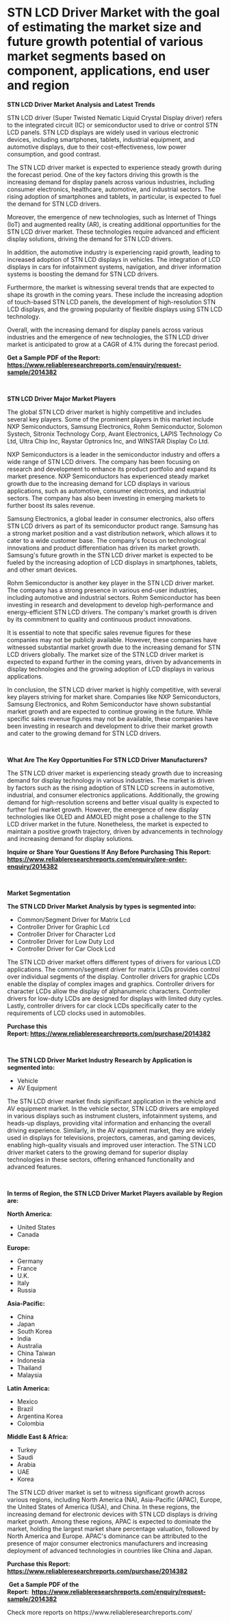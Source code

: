 <p><h1>STN LCD Driver Market with the goal of estimating the market size and future growth potential of various market segments based on component, applications, end user and region</h1></p><p><strong>STN LCD Driver Market Analysis and Latest Trends</strong></p>
<p><p>STN LCD driver (Super Twisted Nematic Liquid Crystal Display driver) refers to the integrated circuit (IC) or semiconductor used to drive or control STN LCD panels. STN LCD displays are widely used in various electronic devices, including smartphones, tablets, industrial equipment, and automotive displays, due to their cost-effectiveness, low power consumption, and good contrast.</p><p>The STN LCD driver market is expected to experience steady growth during the forecast period. One of the key factors driving this growth is the increasing demand for display panels across various industries, including consumer electronics, healthcare, automotive, and industrial sectors. The rising adoption of smartphones and tablets, in particular, is expected to fuel the demand for STN LCD drivers.</p><p>Moreover, the emergence of new technologies, such as Internet of Things (IoT) and augmented reality (AR), is creating additional opportunities for the STN LCD driver market. These technologies require advanced and efficient display solutions, driving the demand for STN LCD drivers.</p><p>In addition, the automotive industry is experiencing rapid growth, leading to increased adoption of STN LCD displays in vehicles. The integration of LCD displays in cars for infotainment systems, navigation, and driver information systems is boosting the demand for STN LCD drivers.</p><p>Furthermore, the market is witnessing several trends that are expected to shape its growth in the coming years. These include the increasing adoption of touch-based STN LCD panels, the development of high-resolution STN LCD displays, and the growing popularity of flexible displays using STN LCD technology.</p><p>Overall, with the increasing demand for display panels across various industries and the emergence of new technologies, the STN LCD driver market is anticipated to grow at a CAGR of 4.1% during the forecast period.</p></p>
<p><strong>Get a Sample PDF of the Report:&nbsp; <a href="https://www.reliableresearchreports.com/enquiry/request-sample/2014382">https://www.reliableresearchreports.com/enquiry/request-sample/2014382</a></strong></p>
<p>&nbsp;</p>
<p><strong>STN LCD Driver Major Market Players</strong></p>
<p><p>The global STN LCD driver market is highly competitive and includes several key players. Some of the prominent players in this market include NXP Semiconductors, Samsung Electronics, Rohm Semiconductor, Solomon Systech, Sitronix Technology Corp, Avant Electronics, LAPIS Technology Co Ltd, Ultra Chip Inc, Raystar Optronics Inc, and WINSTAR Display Co Ltd.</p><p>NXP Semiconductors is a leader in the semiconductor industry and offers a wide range of STN LCD drivers. The company has been focusing on research and development to enhance its product portfolio and expand its market presence. NXP Semiconductors has experienced steady market growth due to the increasing demand for LCD displays in various applications, such as automotive, consumer electronics, and industrial sectors. The company has also been investing in emerging markets to further boost its sales revenue.</p><p>Samsung Electronics, a global leader in consumer electronics, also offers STN LCD drivers as part of its semiconductor product range. Samsung has a strong market position and a vast distribution network, which allows it to cater to a wide customer base. The company's focus on technological innovations and product differentiation has driven its market growth. Samsung's future growth in the STN LCD driver market is expected to be fueled by the increasing adoption of LCD displays in smartphones, tablets, and other smart devices.</p><p>Rohm Semiconductor is another key player in the STN LCD driver market. The company has a strong presence in various end-user industries, including automotive and industrial sectors. Rohm Semiconductor has been investing in research and development to develop high-performance and energy-efficient STN LCD drivers. The company's market growth is driven by its commitment to quality and continuous product innovations.</p><p>It is essential to note that specific sales revenue figures for these companies may not be publicly available. However, these companies have witnessed substantial market growth due to the increasing demand for STN LCD drivers globally. The market size of the STN LCD driver market is expected to expand further in the coming years, driven by advancements in display technologies and the growing adoption of LCD displays in various applications.</p><p>In conclusion, the STN LCD driver market is highly competitive, with several key players striving for market share. Companies like NXP Semiconductors, Samsung Electronics, and Rohm Semiconductor have shown substantial market growth and are expected to continue growing in the future. While specific sales revenue figures may not be available, these companies have been investing in research and development to drive their market growth and cater to the growing demand for STN LCD drivers.</p></p>
<p>&nbsp;</p>
<p><strong>What Are The Key Opportunities For STN LCD Driver Manufacturers?</strong></p>
<p><p>The STN LCD driver market is experiencing steady growth due to increasing demand for display technology in various industries. The market is driven by factors such as the rising adoption of STN LCD screens in automotive, industrial, and consumer electronics applications. Additionally, the growing demand for high-resolution screens and better visual quality is expected to further fuel market growth. However, the emergence of new display technologies like OLED and AMOLED might pose a challenge to the STN LCD driver market in the future. Nonetheless, the market is expected to maintain a positive growth trajectory, driven by advancements in technology and increasing demand for display solutions.</p></p>
<p><strong>Inquire or Share Your Questions If Any Before Purchasing This Report: <a href="https://www.reliableresearchreports.com/enquiry/pre-order-enquiry/2014382">https://www.reliableresearchreports.com/enquiry/pre-order-enquiry/2014382</a></strong></p>
<p>&nbsp;</p>
<p><strong>Market Segmentation</strong></p>
<p><strong>The STN LCD Driver Market Analysis by types is segmented into:</strong></p>
<p><ul><li>Common/Segment Driver for Matrix Lcd</li><li>Controller Driver for Graphic Lcd</li><li>Controller Driver for Character Lcd</li><li>Controller Driver for Low Duty Lcd</li><li>Controller Driver for Car Clock Lcd</li></ul></p>
<p><p>The STN LCD driver market offers different types of drivers for various LCD applications. The common/segment driver for matrix LCDs provides control over individual segments of the display. Controller drivers for graphic LCDs enable the display of complex images and graphics. Controller drivers for character LCDs allow the display of alphanumeric characters. Controller drivers for low-duty LCDs are designed for displays with limited duty cycles. Lastly, controller drivers for car clock LCDs specifically cater to the requirements of LCD clocks used in automobiles.</p></p>
<p><strong>Purchase this Report:&nbsp;<a href="https://www.reliableresearchreports.com/purchase/2014382">https://www.reliableresearchreports.com/purchase/2014382</a></strong></p>
<p>&nbsp;</p>
<p><strong>The STN LCD Driver Market Industry Research by Application is segmented into:</strong></p>
<p><ul><li>Vehicle</li><li>AV Equipment</li></ul></p>
<p><p>The STN LCD driver market finds significant application in the vehicle and AV equipment market. In the vehicle sector, STN LCD drivers are employed in various displays such as instrument clusters, infotainment systems, and heads-up displays, providing vital information and enhancing the overall driving experience. Similarly, in the AV equipment market, they are widely used in displays for televisions, projectors, cameras, and gaming devices, enabling high-quality visuals and improved user interaction. The STN LCD driver market caters to the growing demand for superior display technologies in these sectors, offering enhanced functionality and advanced features.</p></p>
<p>&nbsp;</p>
<p><strong>In terms of Region, the STN LCD Driver Market Players available by Region are:</strong></p>
<p>
    <p> <strong> North America: </strong>
        <ul>
            <li>United States</li>
            <li>Canada</li>
        </ul>
        </p> 
    <p> <strong> Europe: </strong>
        <ul>
            <li>Germany</li>
            <li>France</li>
            <li>U.K.</li>
            <li>Italy</li>
            <li>Russia</li>
        </ul>
        </p> 
    <p> <strong> Asia-Pacific: </strong>
        <ul>
            <li>China</li>
            <li>Japan</li>
            <li>South Korea</li>
            <li>India</li>
            <li>Australia</li>
            <li>China Taiwan</li>
            <li>Indonesia</li>
            <li>Thailand</li>
            <li>Malaysia</li>
        </ul>
        </p> 
    <p> <strong> Latin America: </strong>
        <ul>
            <li>Mexico</li>
            <li>Brazil</li>
            <li>Argentina Korea</li>
            <li>Colombia</li>
        </ul>
        </p> 
    <p> <strong> Middle East & Africa: </strong>
        <ul>
            <li>Turkey</li>
            <li>Saudi</li>
            <li>Arabia</li>
            <li>UAE</li>
            <li>Korea</li>
        </ul>
    </p>
    </p>
<p><p>The STN LCD driver market is set to witness significant growth across various regions, including North America (NA), Asia-Pacific (APAC), Europe, the United States of America (USA), and China. In these regions, the increasing demand for electronic devices with STN LCD displays is driving market growth. Among these regions, APAC is expected to dominate the market, holding the largest market share percentage valuation, followed by North America and Europe. APAC's dominance can be attributed to the presence of major consumer electronics manufacturers and increasing deployment of advanced technologies in countries like China and Japan.</p></p>
<p><strong>Purchase this Report: <a href="https://www.reliableresearchreports.com/purchase/2014382">https://www.reliableresearchreports.com/purchase/2014382</a></strong></p>
<p>&nbsp;<strong>Get a Sample PDF of the Report:&nbsp;&nbsp;<a href="https://www.reliableresearchreports.com/enquiry/request-sample/2014382">https://www.reliableresearchreports.com/enquiry/request-sample/2014382</a></strong></p>
<p><strong></strong></p>
<p>Check more reports on https://www.reliableresearchreports.com/</p>
